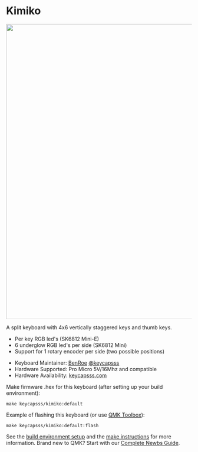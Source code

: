 # Kimiko

<img src="https://keycapsss.com/media/image/7f/88/2b/kimiko-split-keyboard-1.jpg" width="800" />

A split keyboard with 4x6 vertically staggered keys and thumb keys.

- Per key RGB led's (SK6812 Mini-E)
- 6 underglow RGB led's per side (SK6812 Mini)
- Support for 1 rotary encoder per side (two possible positions)

* Keyboard Maintainer: [BenRoe](https://github.com/BenRoe/) [@keycapsss](https://twitter.com/keycapsss)
* Hardware Supported: Pro Micro 5V/16Mhz and compatible
* Hardware Availability: [keycapsss.com](https://keycapsss.com)

Make firmware .hex for this keyboard (after setting up your build environment):

    make keycapsss/kimiko:default

Example of flashing this keyboard (or use [QMK Toolbox](https://github.com/qmk/qmk_toolbox)):

    make keycapsss/kimiko:default:flash

See the [build environment setup](https://docs.qmk.fm/#/getting_started_build_tools) and the [make instructions](https://docs.qmk.fm/#/getting_started_make_guide) for more information. Brand new to QMK? Start with our [Complete Newbs Guide](https://docs.qmk.fm/#/newbs).
